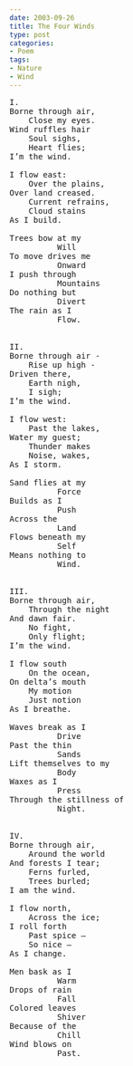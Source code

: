 ```yaml
---
date: 2003-09-26
title: The Four Winds
type: post
categories:
- Poem
tags:
- Nature
- Wind
---
```


<pre class="verse">
I.
Borne through air,
    Close my eyes.
Wind ruffles hair
    Soul sighs,
    Heart flies;
I’m the wind.

I flow east:
    Over the plains,
Over land creased.
    Current refrains,
    Cloud stains
As I build.

Trees bow at my
          Will
To move drives me
          Onward
I push through
          Mountains
Do nothing but
          Divert
The rain as I
          Flow.


II.
Borne through air -
    Rise up high -
Driven there,
    Earth nigh,
    I sigh;
I’m the wind.

I flow west:
    Past the lakes,
Water my guest;
    Thunder makes
    Noise, wakes,
As I storm.

Sand flies at my
          Force
Builds as I
          Push
Across the
          Land
Flows beneath my
          Self
Means nothing to
          Wind.


III.
Borne through air,
    Through the night
And dawn fair.
    No fight,
    Only flight;
I’m the wind.

I flow south
    On the ocean,
On delta’s mouth
    My motion
    Just notion
As I breathe.

Waves break as I
          Drive
Past the thin
          Sands
Lift themselves to my
          Body
Waxes as I
          Press
Through the stillness of
          Night.


IV.
Borne through air,
    Around the world
And forests I tear;
    Ferns furled,
    Trees burled;
I am the wind.

I flow north,
    Across the ice;
I roll forth
    Past spice –
    So nice –
As I change.

Men bask as I
          Warm
Drops of rain
          Fall
Colored leaves
          Shiver
Because of the
          Chill
Wind blows on
          Past.
</pre>
